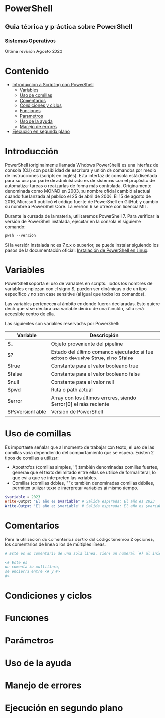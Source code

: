 # PowerShell
##  Guia téorica y práctica sobre PowerShell
### Sistemas Operativos

Última revisión Agosto 2023


# Contenido
  - [Introducción a Scripting con PowerShell](#introducción)
    - [Variables](#variables)
    - [Uso de comillas](#uso-de-comillas)
    - [Comentarios](#comentarios)
    - [Condiciones y ciclos](#condiciones-y-ciclos)
    - [Funciones](#funciones)
    - [Parámetros](#parámetros)
    - [Uso de la ayuda](#uso-de-la-ayuda)
    - [Manejo de errores](#manejor-de-errores)
  - [Ejecución en segundo plano](#ejecucion-segundo-plano)

# Introducción
PowerShell (originalmente llamada Windows PowerShell) es una interfaz de consola (CLI) con posibilidad de escritura y unión de comandos por medio de instrucciones (scripts en inglés). Esta interfaz de consola está diseñada para su uso por parte de administradores de sistemas con el propósito de automatizar tareas o realizarlas de forma más controlada. Originalmente denominada como MONAD en 2003, su nombre oficial cambió al actual cuando fue lanzada al público el 25 de abril de 2006. El 15 de agosto de 2016, Microsoft publicó el código fuente de PowerShell en GitHub y cambió su nombre a PowerShell Core. La versión 6 se ofrece con licencia MIT.

Durante la cursada de la materia, utilizaremos PowerShell 7. Para verificar la versión de PowerShell instalada, ejecutar en la consola el siguiente comando:
```powershell
pwsh --version
```

Si la versión instalada no es 7.x.x o superior, se puede instalar siguiendo los pasos de la documentación oficial: [Instalación de PowerShell en Linux](https://learn.microsoft.com/es-es/powershell/scripting/install/installing-powershell-on-linux?view=powershell-7.3).

# Variables
PowerShell soporta el uso de variables en scripts. Todos los nombres de variables empiezan con el signo $, pueden ser dinámicas o de un tipo específico y no son case sensitive (al igual que todos los comandos).

Las variables pertenecen al ámbito en donde fueron declaradas. Esto quiere decir que si se declara una variable dentro de una función, sólo será accesible dentro de ella.

Las siguientes son variables reservadas por PowerShell:

| Variable        | Descricpión                                                                      |
|-----------------|----------------------------------------------------------------------------------|
| $_              | Objeto proveniente del pipeline                                                  |
| $?              | Estado del último comando ejecutado: si fue exitoso devuelve $true, si no $false |
| $true           | Constante para el valor booleano true                                            |
| $false          | Constante para el valor booleano false                                           |
| $null           | Constante para el valor null                                                     |
| $pwd            | Ruta o path actual                                                               |
| $error          | Array con los últimos errores, siendo $error\[0] el más reciente                  |
| $PsVersionTable | Versión de PowerShell                                                            |


# Uso de comillas
Es importante señalar que al momento de trabajar con texto, el uso de las comillas varía dependiendo del comportamiento que se espera. Existen 2 tipos de comillas a utilizar:
- Apostrofos (comillas simples, ''):también denominadas comillas fuertes, generan que el texto delimitado entre ellas se utilice de forma literal, lo que evita que se interpreten las variables.
- Comillas (comillas dobles, ""):  también denominadas comillas débiles, permiten utilizar texto e interpretar variables al mismo tiempo.
```powershell
$variable = 2023
Write-Output "El año es $variable" # Salida esperada: El año es 2023
Write-Output 'El año es $variable' # Salida esperada: El año es $variable
```

# Comentarios
Para la utilización de comentarios dentro del código tenemos 2 opciones, los comentarios de línea o los de múltiples líneas.

```powershell
# Este es un comentario de una sola línea. Tiene un numeral (#) al inicio de la línea.

<# Este es
un comentario multilínea,
se encierra entre <# y #>
#>
```

# Condiciones y ciclos

# Funciones

# Parámetros

# Uso de la ayuda

# Manejo de errores

# Ejecución en segundo plano
